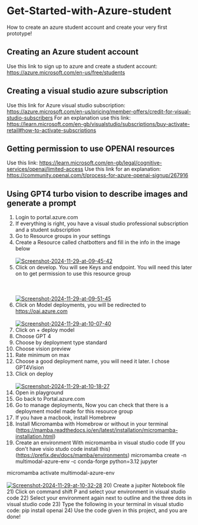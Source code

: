 # Get-Started-with-Azure-student
How to create an azure student account and create your very first prototype!

## Creating an Azure student account 
Use this link to sign up to azure and create a student account: https://azure.microsoft.com/en-us/free/students

## Creating a visual studio azure subscription 
Use this link for Azure visual studio subscription: https://azure.microsoft.com/en-us/pricing/member-offers/credit-for-visual-studio-subscribers
For an explanation use this link: https://learn.microsoft.com/en-gb/visualstudio/subscriptions/buy-activate-retail#how-to-activate-subscriptions

## Getting permission to use OPENAI resources
Use this link: https://learn.microsoft.com/en-gb/legal/cognitive-services/openai/limited-access 
Use this link for an explanation: https://community.openai.com/t/process-for-azure-openai-signup/267916

## Using GPT4 turbo vision to describe images and generate a prompt 

1) Login to portal.azure.com
2) If everything is right, you have a visual studio professional subscription and a student subscription
3) Go to Resource groups in your settings
4) Create a Resource called chatbotters and fill in the info in the image below <br></br>
    <a href="https://ibb.co/3hsdzRT"><img src="https://i.ibb.co/4Nftd1F/Screenshot-2024-11-29-at-09-45-42.png" alt="Screenshot-2024-11-29-at-09-45-42" border="0"></a>
5) Click on develop. You will see Keys and endpoint. You will need this later on to get permission to use this resource group <br></br><br></br>
<a href="https://ibb.co/PCWjtSk"><img src="https://i.ibb.co/YjdQbrg/Screenshot-2024-11-29-at-09-51-45.png" alt="Screenshot-2024-11-29-at-09-51-45" border="0"></a>
6) Click on Model deployments, you will be redirected to https://oai.azure.com <br></br>
<a href="https://ibb.co/bznVyRc"><img src="https://i.ibb.co/3BHb8Yg/Screenshot-2024-11-29-at-10-07-40.png" alt="Screenshot-2024-11-29-at-10-07-40" border="0"></a>
7) Click on + deploy model 
8) Choose GPT 4
9) Choose by deployment type standard
10) Choose vision preview
11) Rate minimum on max 
12) Choose a good deployment name, you will need it later. I chose GPT4Vision
13) Click on deploy <br></br>
<a href="https://ibb.co/ctyf4c9"><img src="https://i.ibb.co/HYKw5Dy/Screenshot-2024-11-29-at-10-18-27.png" alt="Screenshot-2024-11-29-at-10-18-27" border ="0"></a>
14) Open in playground
15) Go back to Portal.azure.com
16) Go to manage deployments, Now you can check that there is a deployment model made for this resource group
17) If you have a macbook, install Homebrew
18) Install Micromamba with Homebrow or without in your terminal (https://mamba.readthedocs.io/en/latest/installation/micromamba-installation.html)
19) Create an environment With micromamba in visual studio code (If you don't have visio studo code install this) (https://prefix.dev/docs/mamba/environments) micromamba create -n multimodal-azure-env -c conda-forge python=3.12 jupyter  
 
micromamba activate multimodal-azure-env <br></br>
<a href="https://ibb.co/nbzcqmT"><img src="https://i.ibb.co/FKgwk39/Screenshot-2024-11-29-at-10-32-28.png" alt="Screenshot-2024-11-29-at-10-32-28" border="0"></a>
20) Create a jupiter Notebook file 
21) Click on command shift P and select your environment in visual studio code
22) Select your environment again next to outline and the three dots in visual studio code
23) Type the following in your terminal in visual studio code: pip install openai
24) Use the code given in this project, and you are done!


  



